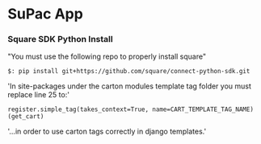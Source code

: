 # SuPac App



### Square SDK Python Install

"You must use the following repo to properly install square"

``$: pip install git+https://github.com/square/connect-python-sdk.git
``


'In site-packages under the carton modules template tag folder
you must replace line 25 to:'

`register.simple_tag(takes_context=True, name=CART_TEMPLATE_TAG_NAME)(get_cart)`

'...in order to use carton tags correctly in django templates.'